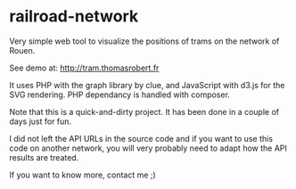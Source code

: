 railroad-network
================

Very simple web tool to visualize the positions of trams on the network of Rouen.

See demo at: http://tram.thomasrobert.fr

It uses PHP with the graph library by clue, and JavaScript with d3.js for the SVG rendering.
PHP dependancy is handled with composer.

Note that this is a quick-and-dirty project. It has been done in a couple of days
just for fun.

I did not left the API URLs in the source code and if you want to use this
code on another network, you will very probably need to adapt how the API results are treated.

If you want to know more, contact me ;)
